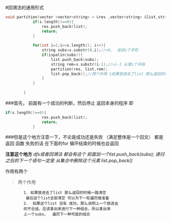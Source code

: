 #回溯法的通用形式

```cpp
void partition(vector <vector<string> > &res ,vector<string> &list,string &s){// 不是全局的  所以三个变量都要加上
            if(s.length()==0){
                res.push_back(list);
                return;
            }
            
            for(int i=1;i<=s.length(); i++){
                string subs=s.substr(0,i);//>0,  连续i个字符
                if(ispalin(subs)){
                    list.push_back(subs);
                    string rem=s.substr(i-1);//>i-1 从第i个开始
                    partition(res, list,rem);
                    list.pop_back();//两个作用 1如果放进去了list 那么返回的时候一路清空 最后这个list全部清空 可以为下一轮遍历做准备 2  如果这个list 没有 成功，那么拿出来上一个subs，遍历下一种可能的组合
                }
            }
            
        }

```

###首先， 前面有一个成功的判断，然后停止 返回本身的程序 即
```cpp
if(s.length()==0){
                res.push_back(list);
                return;
            }

```
###但是这个地方注意一下，不论是成功还是失败 （满足整体是一个回文） 都是返回  函数    失败的话  在下面的for  循环结束的时候也会返回

  **注意这个地方**
  *dfs或者回溯法  都会有这个  前面加一个list.push_back(subs); 递归之后的下一个语句一定是 从集合中删除这个元素  list.pop_back()*
  
  作用有两个   
  > 两个作用 
  			
  			1. 如果放进去了list 那么返回的时候一路清空
  			 最后这个list全部清空 可以为下一轮遍历做准备
  			2.  如果这个list 没有 成功，那么说明上一个放进去
  			的不合适，应该拿出来进行下一种组合，所以拿出来
  			上一个subs，  遍历下一种可能的组合 
  			
 